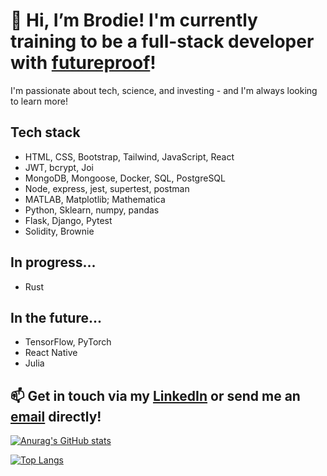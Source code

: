 # 👋 Hi, I’m Brodie! I'm currently training to be a full-stack developer with [futureproof](getfutureproof.co.uk)!

I'm passionate about tech, science, and investing - and I'm always looking to learn more!

## Tech stack
- HTML, CSS, Bootstrap, Tailwind, JavaScript, React 
- JWT, bcrypt, Joi
- MongoDB, Mongoose, Docker, SQL, PostgreSQL
- Node, express, jest, supertest, postman
- MATLAB, Matplotlib; Mathematica
- Python, Sklearn, numpy, pandas
- Flask, Django, Pytest
- Solidity, Brownie

## In progress...
- Rust



## In the future...

- TensorFlow, PyTorch
- React Native
- Julia

## 📫 Get in touch via my [LinkedIn](linkedin.com/in/brodie-mcguire) or send me an [email](mailto:brodiedmcguire@gmail.com) directly!


[![Anurag's GitHub stats](https://github-readme-stats.vercel.app/api?username=brodie-m&theme=dark)](https://github.com/anuraghazra/github-readme-stats)

[![Top Langs](https://github-readme-stats.vercel.app/api/top-langs/?username=brodie-m&theme=dark)](https://github.com/anuraghazra/github-readme-stats)


<!---
brodie-m/brodie-m is a ✨ special ✨ repository because its `README.md` (this file) appears on your GitHub profile.
You can click the Preview link to take a look at your changes.
--->

